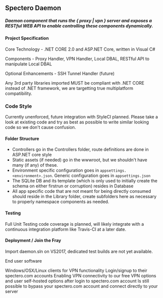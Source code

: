 ## Spectero Daemon
##### Daemon component that runs the { proxy | vpn } server and exposes a RESTful WEB API to enable controlling these components dynamically.

#### Project Specification

Core Technology - .NET CORE 2.0 and ASP.NET Core, written in Visual C#

Components - Proxy Handler, VPN Handler, Local DBAL, RESTful API to manipulate Local DBAL

Optional Enhancements - SSH Tunnel Handler (future)

Any 3rd party libraries imported MUST be compliant with .NET CORE instead of .NET framework, we are targetting true multiplatform compatibility.


### Code Style

Currently unenforced, future integration with StyleCI planned. Please take a look at existing code and try as best as possible to write similar looking code so we don't cause confusion.

#### Folder Structure

* Controllers go in the Controllers folder, route definitions are done in ASP.NET core style
* Static assets (if needed) go in the wwwroot, but we shouldn't have many (if any) of these.
* Environment specific configuration goes in `appsettings.<environment>.json`. Generic configuration goes in `appsettings.json`
* The SQLite DB and its template (which is only used to initially create the schema on either firstrun or corruption) resides in Database
* All app specific code that are not meant for being directly consumed should reside in the Library folder, create subfolders here as necessary to properly namespace components as needed.

#### Testing

Full Unit Testing code coverage is planned, will likely integrate with a continuous integration platform like Travis-CI at a later date.

#### Deployment / Join the Fray

Import daemon.sln on VS2017, dedicated test builds are not yet available.

End user software

Windows/OSX/Linux clients for VPN functionality
Login/signup to their spectero.com accounts
Enabling VPN connectivity to our free VPN options and user self-hosted options after login to spectero.com account
Is still possible to bypass your spectero.com account and connect directly to your server
